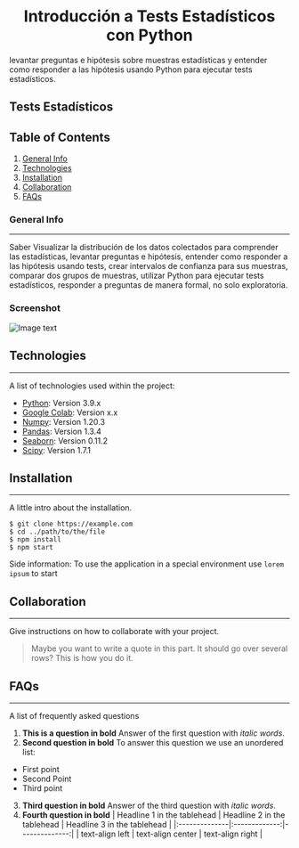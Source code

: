 <h1 align='center'>
 <b>Introducción a Tests Estadísticos con Python</b>
</h1>
levantar preguntas e hipótesis sobre muestras estadísticas y entender como responder a las hipótesis usando Python para ejecutar tests estadísticos. 

## **Tests Estadísticos**


## Table of Contents
1. [General Info](#general-info)
2. [Technologies](#technologies)
3. [Installation](#installation)
4. [Collaboration](#collaboration)
5. [FAQs](#faqs)
### General Info
***
Saber Visualizar la distribución de los datos colectados para comprender las estadísticas, levantar preguntas e hipótesis, entender como responder a las hipótesis usando tests, crear intervalos de confianza para sus muestras, comparar dos grupos de muestras, utilizar Python para ejecutar tests estadísticos, responder a preguntas de manera formal, no solo exploratoria.

### Screenshot
![Image text](https://www.united-internet.de/fileadmin/user_upload/Brands/Downloads/Logo_IONOS_by.jpg)
## Technologies
***
A list of technologies used within the project:
* [Python](https://example.com): Version 3.9.x
* [Google Colab](https://example.com): Version x.x
* [Numpy](http://www.numpy.org/): Version 1.20.3
* [Pandas](https://pandas.pydata.org/): Version 1.3.4
* [Seaborn](https://seaborn.pydata.org/tutorial.html): Version 0.11.2
* [Scipy](https://docs.scipy.org/doc/scipy/): Version 1.7.1

## Installation
***
A little intro about the installation. 
```
$ git clone https://example.com
$ cd ../path/to/the/file
$ npm install
$ npm start
```
Side information: To use the application in a special environment use ```lorem ipsum``` to start
## Collaboration
***
Give instructions on how to collaborate with your project.
> Maybe you want to write a quote in this part. 
> It should go over several rows?
> This is how you do it.
## FAQs
***
A list of frequently asked questions
1. **This is a question in bold**
Answer of the first question with _italic words_. 
2. __Second question in bold__ 
To answer this question we use an unordered list:
* First point
* Second Point
* Third point
3. **Third question in bold**
Answer of the third question with *italic words*.
4. **Fourth question in bold**
| Headline 1 in the tablehead | Headline 2 in the tablehead | Headline 3 in the tablehead |
|:--------------|:-------------:|--------------:|
| text-align left | text-align center | text-align right |